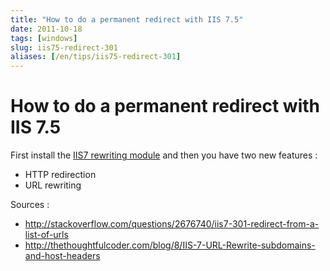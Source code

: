 ```yaml
---
title: "How to do a permanent redirect with IIS 7.5"
date: 2011-10-18
tags: [windows]
slug: iis75-redirect-301
aliases: [/en/tips/iis75-redirect-301]
---
```

# How to do a permanent redirect with IIS 7.5

First install the [IIS7 rewriting module](http://learn.iis.net/page.aspx/460/using-url-rewrite-module/) and then you have two new features :

*	HTTP redirection
*	URL rewriting

Sources :

*	http://stackoverflow.com/questions/2676740/iis7-301-redirect-from-a-list-of-urls
*	http://thethoughtfulcoder.com/blog/8/IIS-7-URL-Rewrite-subdomains-and-host-headers


